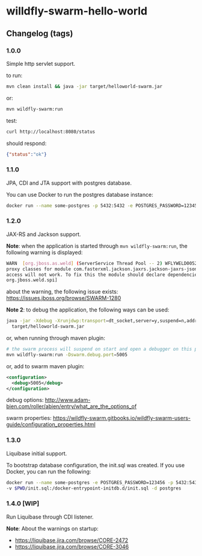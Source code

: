 # willdfly-swarm-hello-world

## Changelog (tags)

### 1.0.0
Simple http servlet support. 

to run:

````.sh
mvn clean install && java -jar target/helloworld-swarm.jar 
````

or:
````.sh
mvn wildfly-swarm:run
````

test:
````.sh
curl http://localhost:8080/status
````

should respond:
```.json
{"status":"ok"}
```

### 1.1.0
JPA, CDI and JTA support with postgres database.

You can use Docker to run the postgres database instance:
```.sh
docker run --name some-postgres -p 5432:5432 -e POSTGRES_PASSWORD=12345 -d postgres
```

### 1.2.0
JAX-RS and Jackson support.

<b>Note</b>: when the application is started through ```mvn wildfly-swarm:run```, the following warning is displayed:

```.sh
WARN  [org.jboss.as.weld] (ServerService Thread Pool -- 2) WFLYWELD0052: Using deployment classloader to load 
proxy classes for module com.fasterxml.jackson.jaxrs.jackson-jaxrs-json-provider:main. Package-private 
access will not work. To fix this the module should declare dependencies on [org.jboss.weld.core, 
org.jboss.weld.spi]
```
about the warning, the following issue exists: https://issues.jboss.org/browse/SWARM-1280

<b>Note 2</b>: to debug the application, the following ways can be used:

```.sh
java -jar -Xdebug -Xrunjdwp:transport=dt_socket,server=y,suspend=n,address=5005 \
  target/helloworld-swarm.jar
```

or, when running through maven plugin:
```.sh
# the swarm process will suspend on start and open a debugger on this port.
mvn wildfly-swarm:run -Dswarm.debug.port=5005
```
or, add to swarm maven plugin:
```.xml
<configuration>
  <debug>5005</debug>
</configuration>
```

debug options: http://www.adam-bien.com/roller/abien/entry/what_are_the_options_of

swarm properties: https://wildfly-swarm.gitbooks.io/wildfly-swarm-users-guide/configuration_properties.html


### 1.3.0
Liquibase initial support.

To bootstrap database configuration, the init.sql was created. If you use Docker, you can run the following:
```.sh
docker run --name some-postgres -e POSTGRES_PASSWORD=123456 -p 5432:5432 \
-v $PWD/init.sql:/docker-entrypoint-initdb.d/init.sql -d postgres
```

### 1.4.0 [WIP]
Run Liquibase through CDI listener.

<b>Note</b>: About the warnings on startup:
* https://liquibase.jira.com/browse/CORE-2472
* https://liquibase.jira.com/browse/CORE-3046
